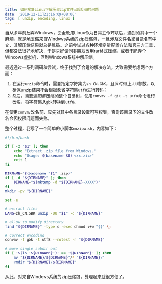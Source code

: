 ```yaml
---
title: 如何解决Linux下解压缩zip文件出现乱码的问题
date: '2019-12-11T21:16:09+08:00'
tags: [ unzip, encoding, linux ]
---
```


自从多年前放弃Windows，完全改用Linux作为日常工作环境后，遇到的其中一个麻烦，就是解压缩来自Windows系统的zip压缩包，一旦涉及文件名或目录名有中文，其解压缩结果就总是乱码。之前尝试过各种环境变量配置方法和第三方工具，但都没法很好地解决，于是只好请同事朋友改用rar格式压缩，或者干脆弄个Windows虚拟机，回到Windows系统中解压缩。

最近通过一系列调研和尝试，终于找到了合适的解决方法，大致需要考虑两个方面：

1. 在运行`unzip`命令时，需要指定字符集为`zh_CN.GBK`，且同时带上`-UU`参数，以确保unzip结果不会根据缺省字符集`utf8`进行转码；
2. 然后，需要遍历解压缩的整个目录树，使用`convmv -f gbk -t utf8`命令进行改名，将字符集从`gbk`转换到`utf8`。

在使用`convmv`改名前，应先对其中各目录设置可写权限，否则该目录下的文件改名会因权限问题而失败。

整个过程，我写了一个简单的小脚本`unzipw.sh`，内容如下：

```sh
#!/bin/bash

if [ -z "$1" ]; then
    echo "Extract .zip file from Windows."
    echo "Usage: $(basename $0) <xx.zip>"
    exit 1
fi

DIRNAME="$(basename "$1" .zip)"
if [ -d "${DIRNAME}" ]; then
    DIRNAME="$(mktemp -d "${DIRNAME}-XXXX")"
fi
mkdir -pv "${DIRNAME}"

set -e

# extract files
LANG=zh_CN.GBK unzip -UU "$1" -d "${DIRNAME}"

# allow to modify directory
find "${DIRNAME}" -type d -exec chmod u+w "{}" \;

# correct encoding
convmv -f gbk -t utf8 --notest -r "${DIRNAME}"

# move single subdir out
if [ "$(ls "${DIRNAME}")" == "${DIRNAME}" ]; then
    mv "${DIRNAME}/${DIRNAME}"/* "${DIRNAME}/"
    rmdir "${DIRNAME}/${DIRNAME}"
fi
```

从此，对来自Windows系统的zip压缩包，处理起来就很方便了。
